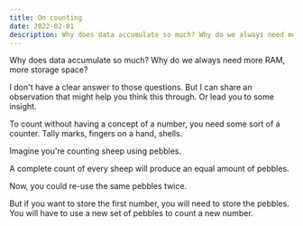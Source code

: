 ```yaml
---
title: On counting
date: 2022-02-01
description: Why does data accumulate so much? Why do we always need more RAM, more storage space?
---
```


Why does data accumulate so much? Why do we always need more RAM, more storage space?

I don't have a clear answer to those questions. But I can share an observation that might help you think this through. Or lead you to some insight.

To count without having a concept of a number, you need some sort of a counter. Tally marks, fingers on a hand, shells.

Imagine you're counting sheep using pebbles.

A complete count of every sheep will produce an equal amount of pebbles.

Now, you could re-use the same pebbles twice.

But if you want to store the first number, you will need to store the pebbles. You will have to use a new set of pebbles to count a new number.
